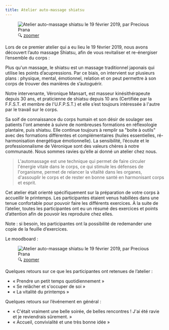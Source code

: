 ```yaml
---
title: Atelier auto-massage shiatsu
---
```


<figure class="poster">
  <img
    src="/images/2019-02-19-atelier-auto-massage-shiatsu-360.png"
    srcset="
      /images/2019-02-19-atelier-auto-massage-shiatsu-360.png 360w,
      /images/2019-02-19-atelier-auto-massage-shiatsu-480.png 480w,
      /images/2019-02-19-atelier-auto-massage-shiatsu-640.png 640w,
      /images/2019-02-19-atelier-auto-massage-shiatsu-800.png 800w"
    sizes="(min-width: 66rem) 20rem, 30vw"
    alt="Atelier auto-massage shiatsu le 19 février 2019, par Precious Prana" />
  <figcaption>&#128269; <a href="/images/2019-02-19-atelier-auto-massage-shiatsu.png" target="_blank">zoomer</a></figcaption>
</figure>

Lors de ce premier atelier qui a eu lieu le 19 février 2019, nous avons découvert l’auto massage Shiatsu, afin de vous revitaliser et re-énergiser l’ensemble du corps :

Plus qu'un massage, le shiatsu est un massage traditionnel japonais qui utilise les points d’acupressions. Par ce biais, on intervient sur plusieurs plans : physique, mental, émotionnel, relation et on peut permettre à son corps de trouver des manières de s’autoguérir.

Notre intervenante, Véronique Mansart, est masseur kinésithérapeute depuis 30 ans, et praticienne de shiatsu depuis 10 ans (Certifiée par la F.F.S.T. et membre de l'U.F.P.S.T.) et elle s’est toujours intéressée à l'autre par le travail sur le corps.

Sa soif de connaissance du corps humain et son désir de soulager ses patients l'ont amenée à suivre de nombreuses formations en réflexologie plantaire, puis shiatsu. Elle continue toujours à remplir sa "boite à outils" avec des formations différentes et complémentaires (huiles essentielles, ré-harmonisation énergétique émotionnelle).
La sensibilité, l’écoute et le professionnalisme de Véronique sont des valeurs chères à notre communauté. Nous sommes ravies qu’elle ai donné un atelier chez nous.

> L'automassage est une technique qui permet de faire circuler l'énergie vitale dans le corps, ce qui stimule les défenses de l'organisme, permet de relancer la vitalité dans les organes, d'assouplir le corps et de rester en bonne santé en harmonisant corps et esprit.

Cet atelier était orienté spécifiquement sur la préparation de votre corps à accueillir le printemps. Les participantes étaient venus habillées dans une tenue confortable pour pouvoir faire les différents exercices. À la suite de l’atelier, toutes les participantes ont eu un résumé des exercices et points d’attention afin de pouvoir les reproduire chez elles.

Note : si besoin, les participantes ont la possibilité de redemander une copie de la feuille d’exercices.

Le moodboard :  

<figure class="moodboard">
  <img
    src="/images/2019-02-19-moodboard-shiatsu-360.jpg"
    srcset="
      /images/2019-02-19-moodboard-shiatsu-360.jpg 360w,
      /images/2019-02-19-moodboard-shiatsu-480.jpg 480w,
      /images/2019-02-19-moodboard-shiatsu-640.jpg 640w,
      /images/2019-02-19-moodboard-shiatsu-800.jpg 800w"
    sizes="(min-width: 66rem) 60rem, 90vw"
    alt="Atelier auto-massage shiatsu le 19 février 2019, par Precious Prana" />
  <figcaption>&#128269; <a href="/images/2019-02-19-moodboard-shiatsu.jpg" target="_blank">zoomer</a></figcaption>
</figure>



Quelques retours sur ce que les participantes ont retenues de l’atelier :
- « Prendre un petit temps quotidiennement »
- « Se relâcher et s'occuper de soi »
- « La vitalité du printemps »

Quelques retours sur l’événement en général :
- « C'était vraiment une belle soirée, de belles rencontres ! J'ai été ravie et je reviendrais sûrement. » 
- « Accueil, convivialité et une très bonne idée »

